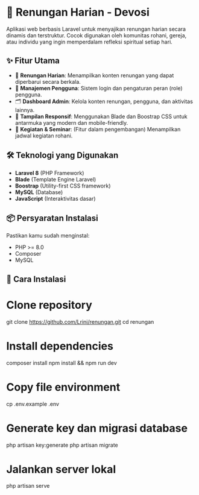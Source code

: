 # 🌿 Renungan Harian - Devosi

Aplikasi web berbasis Laravel untuk menyajikan renungan harian secara dinamis dan terstruktur. Cocok digunakan oleh komunitas rohani, gereja, atau individu yang ingin memperdalam refleksi spiritual setiap hari.

## ✨ Fitur Utama

- 📖 **Renungan Harian**: Menampilkan konten renungan yang dapat diperbarui secara berkala.
- 🔐 **Manajemen Pengguna**: Sistem login dan pengaturan peran (role) pengguna.
- 🗂️ **Dashboard Admin**: Kelola konten renungan, pengguna, dan aktivitas lainnya.
- 🎨 **Tampilan Responsif**: Menggunakan Blade dan Boostrap CSS untuk antarmuka yang modern dan mobile-friendly.
- 📅 **Kegiatan & Seminar**: (Fitur dalam pengembangan) Menampilkan jadwal kegiatan rohani.

## 🛠️ Teknologi yang Digunakan

- **Laravel 8** (PHP Framework)
- **Blade** (Template Engine Laravel)
- **Boostrap** (Utility-first CSS framework)
- **MySQL** (Database)
- **JavaScript** (Interaktivitas dasar)

## 📦 Persyaratan Instalasi

Pastikan kamu sudah menginstal:

- PHP >= 8.0
- Composer
- MySQL

## 🚀 Cara Instalasi
# Clone repository
git clone https://github.com/Lrini/renungan.git
cd renungan

# Install dependencies
composer install
npm install && npm run dev

# Copy file environment
cp .env.example .env

# Generate key dan migrasi database
php artisan key:generate
php artisan migrate

# Jalankan server lokal
php artisan serve
